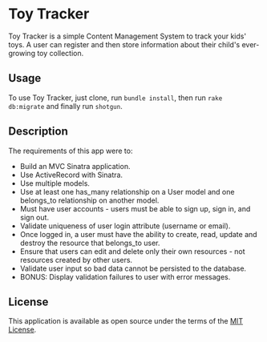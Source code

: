 # Toy Tracker
Toy Tracker is a simple Content Management System to track your kids' toys.  A user can register and then store information about their child's ever-growing toy collection.  

## Usage
To use Toy Tracker, just clone, run `bundle install`, then run `rake db:migrate` and finally run `shotgun`.

## Description
The requirements of this app were to:
- Build an MVC Sinatra application.
- Use ActiveRecord with Sinatra.
- Use multiple models.
- Use at least one has_many relationship on a User model and one belongs_to relationship on another model.
- Must have user accounts - users must be able to sign up, sign in, and sign out.
- Validate uniqueness of user login attribute (username or email).
- Once logged in, a user must have the ability to create, read, update and destroy the resource that belongs_to user.
- Ensure that users can edit and delete only their own resources - not resources created by other users.
- Validate user input so bad data cannot be persisted to the database.
- BONUS: Display validation failures to user with error messages.

## License
This application is available as open source under the terms of the [MIT License](https://opensource.org/licenses/MIT).
